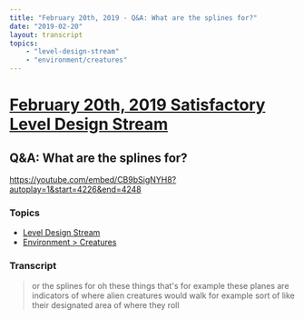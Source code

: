 ```yaml
---
title: "February 20th, 2019 - Q&A: What are the splines for?"
date: "2019-02-20"
layout: transcript
topics: 
    - "level-design-stream"
    - "environment/creatures"
---
```

# [February 20th, 2019 Satisfactory Level Design Stream](../2019-02-20.md)
## Q&A: What are the splines for?
https://youtube.com/embed/CB9bSigNYH8?autoplay=1&start=4226&end=4248
### Topics
* [Level Design Stream](../topics/level-design-stream.md)
* [Environment > Creatures](../topics/environment/creatures.md)

### Transcript

> or the splines for oh these things
> that's for example these planes are
> indicators of where alien creatures
> would walk for example sort of like
> their designated area of where they roll
